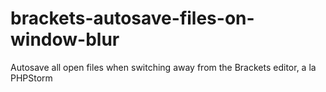 brackets-autosave-files-on-window-blur
======================================

Autosave all open files when switching away from the Brackets editor, a la PHPStorm
